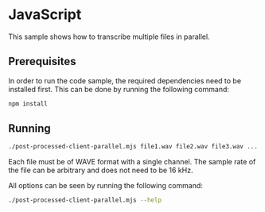 # JavaScript

This sample shows how to transcribe multiple files in parallel.

## Prerequisites

In order to run the code sample, the required dependencies need to be installed first. This can be done by running the following command:

```sh
npm install
```

## Running

```sh
./post-processed-client-parallel.mjs file1.wav file2.wav file3.wav ...
```

Each file must be of WAVE format with a single channel. The sample rate of the file can be arbitrary and does not need to be 16 kHz.

All options can be seen by running the following command:

```sh
./post-processed-client-parallel.mjs --help
```
